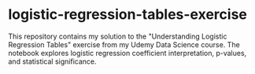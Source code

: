 # logistic-regression-tables-exercise
This repository contains my solution to the "Understanding Logistic Regression Tables" exercise from my Udemy Data Science course. The notebook explores logistic regression coefficient interpretation, p-values, and statistical significance.
